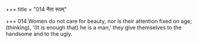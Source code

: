 +++
title = "014 नैता रूपम्"

+++
014	Women do not care for beauty, nor is their attention fixed on age; (thinking), '(It is enough that) he is a man,' they give themselves to the handsome and to the ugly.